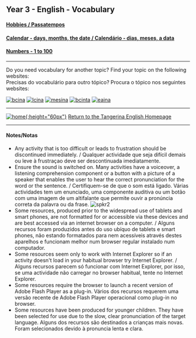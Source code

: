 ## Year 3 - English - Vocabulary

#### [Hobbies / Passatempos](https://tangerina-pt.github.io/English/Hobbies_C)
#### [Calendar - days, months, the date / Calendário - dias, meses, a data](https://tangerina-pt.github.io/English/Calendar_CD)
#### [Numbers - 1 to 100](https://tangerina-pt.github.io/English/Cardinal_Numbers_C)
<!--#### [Classroom objects](https://tangerina-pt.github.io/English/Classroom_Objects_CD) (com algumas actividades adicionais)
#### [Body Parts / Partes do corpo](https://tangerina-pt.github.io/English/Body_Parts_C) (com algumas actividades adicionais)-->

<!--#### [Colours / Cores](https://tangerina-pt.github.io/English/Colours_CD)
#### [Body Parts / Partes do corpo](https://tangerina-pt.github.io/English/Body_Parts_CD)
#### [The Alphabet](https://tangerina-pt.github.io/English/Alphabet_CD)-->
***
Do you need vocabulary for another topic? Find your topic on the following websites:  
Precisas do vocabulário para outro tópico? Procura o tópico nos seguintes websites:

[![bcina](/images/bcina.PNG)](https://learnenglishkids.britishcouncil.org/en/word-games) [![lcina](/images/lcina.PNG)](http://www.learningchocolate.com/all?sort_by=monthcount) [![mesina](/images/mesina.PNG)](http://www.mes-games.com/) [![bcinta](/images/bcinta.PNG)](https://learnenglishteens.britishcouncil.org/grammar-vocabulary/vocabulary-exercises) [![eaina](/images/eaina.PNG)](https://www.englishactivities.net/english-topics-esl)

***
[![home](https://1blockatatime.github.io/English/images/home.png){:height="60px"}](https://tangerina-pt.github.io/English) [Return to the Tangerina English Homepage](https://tangerina-pt.github.io/English)  

***
#### Notes/Notas
* Any activity that is too difficult or leads to frustration should be discontinued immediately. / Qualquer actividade que seja difícil demais ou leve à frustraçao deve ser descontinuada imediatamente.
* Ensure the sound is switched on. Many activities have a voiceover, a listening comprehension component or a button with a picture of a speaker that enables the user to hear the correct pronunciation for the word or the sentence. / Certifiquem-se de que o som está ligado. Várias actividades tem um enunciado, uma componente auditiva ou um botão com uma imagem de um altifalante que permite ouvir a pronúncia correta da palavra ou da frase. ![spkr2](/images/spkr2.PNG)
* Some resources, produced prior to the widespread use of tablets and smart phones, are not formatted for or accessible via these devices and are best accessed via an internet browser on a computer. / Alguns recursos foram produzidos antes do uso ubíquo de tablets e smart phones, não estando formatados para nem acessíveis através destes aparelhos e funcionam melhor num browser regular instalado num computador.
* Some resources seem only to work with Internet Explorer so if an activity doesn't load in your habitual browser try Internet Explorer. / Alguns recursos parecem só funcionar com Internet Explorer, por isso, se uma actividade não carregar no browser habitual, tente no Internet Explorer.
* Some resources require the browser to launch a recent version of Adobe Flash Player as a plug-in. Vários dos recursos requerem uma versão recente de Adobe Flash Player operacional como plug-in no browser.
* Some resources have been produced for younger children. They have been selected for use due to the slow, clear pronunciation of the target language. Alguns dos recursos são destinados a crianças mais novas. Foram selecionados devido à pronuncia lenta e clara.
